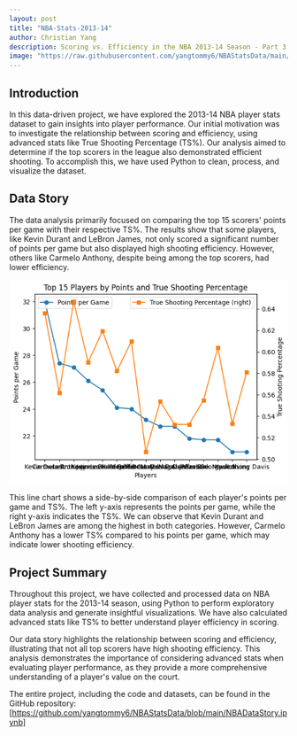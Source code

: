```yaml
---
layout: post
title: "NBA-Stats-2013-14"
author: Christian Yang
description: Scoring vs. Efficiency in the NBA 2013-14 Season - Part 3
image: "https://raw.githubusercontent.com/yangtommy6/NBAStatsData/main/11.jpeg"
---
```


## Introduction

In this data-driven project, we have explored the 2013-14 NBA player stats dataset to gain insights into player performance. Our initial motivation was to investigate the relationship between scoring and efficiency, using advanced stats like True Shooting Percentage (TS%). Our analysis aimed to determine if the top scorers in the league also demonstrated efficient shooting. To accomplish this, we have used Python to clean, process, and visualize the dataset.

## Data Story

The data analysis primarily focused on comparing the top 15 scorers' points per game with their respective TS%. The results show that some players, like Kevin Durant and LeBron James, not only scored a significant number of points per game but also displayed high shooting efficiency. However, others like Carmelo Anthony, despite being among the top scorers, had lower efficiency.

![inspect](https://raw.githubusercontent.com/yangtommy6/NBAStatsData/main/10.png)

This line chart shows a side-by-side comparison of each player's points per game and TS%. The left y-axis represents the points per game, while the right y-axis indicates the TS%. We can observe that Kevin Durant and LeBron James are among the highest in both categories. However, Carmelo Anthony has a lower TS% compared to his points per game, which may indicate lower shooting efficiency.

## Project Summary

Throughout this project, we have collected and processed data on NBA player stats for the 2013-14 season, using Python to perform exploratory data analysis and generate insightful visualizations. We have also calculated advanced stats like TS% to better understand player efficiency in scoring.

Our data story highlights the relationship between scoring and efficiency, illustrating that not all top scorers have high shooting efficiency. This analysis demonstrates the importance of considering advanced stats when evaluating player performance, as they provide a more comprehensive understanding of a player's value on the court.

The entire project, including the code and datasets, can be found in the GitHub repository: [https://github.com/yangtommy6/NBAStatsData/blob/main/NBADataStory.ipynb]
